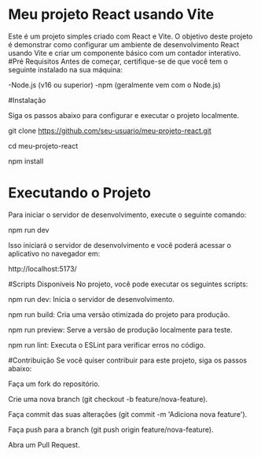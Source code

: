 # Meu projeto React usando Vite
Este é um projeto simples criado com React e Vite. O objetivo deste projeto é demonstrar como configurar um ambiente de desenvolvimento React usando Vite e criar um componente básico com um contador interativo.
#Pré Requisitos
Antes de começar, certifique-se de que você tem o seguinte instalado na sua máquina:

-Node.js (v16 ou superior)
-npm (geralmente vem com o Node.js)

#Instalação

Siga os passos abaixo para configurar e executar o projeto localmente.

git clone https://github.com/seu-usuario/meu-projeto-react.git

cd meu-projeto-react

npm install

# Executando o Projeto

Para iniciar o servidor de desenvolvimento, execute o seguinte comando:

npm run dev

Isso iniciará o servidor de desenvolvimento e você poderá acessar o aplicativo no navegador em:

http://localhost:5173/

#Scripts Disponíveis
No projeto, você pode executar os seguintes scripts:

npm run dev: Inicia o servidor de desenvolvimento.

npm run build: Cria uma versão otimizada do projeto para produção.

npm run preview: Serve a versão de produção localmente para teste.

npm run lint: Executa o ESLint para verificar erros no código.

#Contribuição
Se você quiser contribuir para este projeto, siga os passos abaixo:

Faça um fork do repositório.

Crie uma nova branch (git checkout -b feature/nova-feature).

Faça commit das suas alterações (git commit -m 'Adiciona nova feature').

Faça push para a branch (git push origin feature/nova-feature).

Abra um Pull Request.
